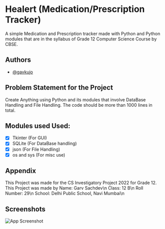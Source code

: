 
# Healert (Medication/Prescription Tracker)

A simple Medication and Prescription tracker made with Python and Python modules that are in the syllabus of Grade 12 Computer Science Course by CBSE. 

## Authors

- [@gavkujo](https://www.github.com/gavkujo)

## Problem Statement for the Project

Create Anything using Python and its modules that involve DataBase Handling and File Handling. The code should be more than 1000 lines in total.

## Modules used Used:

-  [x] Tkinter (For GUI)
-  [x] SQLite (For DataBase handling)
-  [x] json (For File Handling)
-  [x] os and sys (For misc use)

## Appendix

This Project was made for the CS Investigatory Project 2022 for Grade 12.
This Project was made by
  Name: Garv Sachdev\n
  Class: 12 B\n
  Roll Number: 29\n
  School: Delhi Public School, Navi Mumbai\n

## Screenshots

![App Screenshot](https://via.placeholder.com/468x300?text=App+Screenshot+Here)

